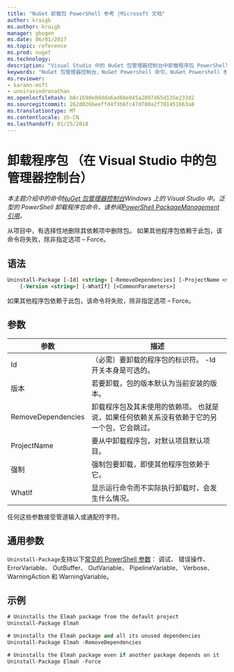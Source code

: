 ```yaml
---
title: "NuGet 卸载包 PowerShell 参考 |Microsoft 文档"
author: kraigb
ms.author: kraigb
manager: ghogen
ms.date: 06/01/2017
ms.topic: reference
ms.prod: nuget
ms.technology: 
description: "Visual Studio 中的 NuGet 包管理器控制台中卸载程序包 PowerShell 命令参考。"
keywords: "NuGet 包管理器控制台，NuGet Powershell 命令，NuGet Powershell 参考，卸载包"
ms.reviewer:
- karann-msft
- unniravindranathan
ms.openlocfilehash: b8c1690e0ddda6ad88e045a2097d65d135e233d2
ms.sourcegitcommit: 262d026beeffd4f3b6fc47d780a2f701451663a8
ms.translationtype: MT
ms.contentlocale: zh-CN
ms.lasthandoff: 01/25/2018
---
```

# <a name="uninstall-package-package-manager-console-in-visual-studio"></a>卸载程序包 （在 Visual Studio 中的包管理器控制台）

*本主题介绍中的命令[NuGet 包管理器控制台](Package-Manager-Console.md)Windows 上的 Visual Studio 中。泛型的 PowerShell 卸载程序包命令，请参阅[PowerShell PackageManagement 引用](/powershell/module/packagemanagement/?view=powershell-6)。*

从项目中，有选择性地删除其依赖项中删除包。 如果其他程序包依赖于此包，该命令将失败，除非指定选项 – Force。

## <a name="syntax"></a>语法

```ps
Uninstall-Package [-Id] <string> [-RemoveDependencies] [-ProjectName <string>] [-Force]
    [-Version <string>] [-WhatIf] [<CommonParameters>]
```

如果其他程序包依赖于此包，该命令将失败，除非指定选项 – Force。

## <a name="parameters"></a>参数

| 参数 | 描述 |
| --- | --- |
| Id | （必需）要卸载的程序包的标识符。 -Id 开关本身是可选的。 |
| 版本 | 若要卸载，包的版本默认为当前安装的版本。 |
| RemoveDependencies | 卸载程序包及其未使用的依赖项。 也就是说，如果任何依赖关系没有依赖于它的另一个包，它会跳过。 |
| ProjectName | 要从中卸载程序包，对默认项目默认项目。 |
| 强制 | 强制包要卸载，即使其他程序包依赖于它。 |
| WhatIf | 显示运行命令而不实际执行卸载时，会发生什么情况。 |

任何这些参数接受管道输入或通配符字符。

## <a name="common-parameters"></a>通用参数

`Uninstall-Package`支持以下[常见的 PowerShell 参数](http://go.microsoft.com/fwlink/?LinkID=113216)： 调试、 错误操作、 ErrorVariable、 OutBuffer、 OutVariable、 PipelineVariable、 Verbose、 WarningAction 和 WarningVariable。

## <a name="examples"></a>示例

```ps
# Uninstalls the Elmah package from the default project
Uninstall-Package Elmah

# Uninstalls the Elmah package and all its unused dependencies
Uninstall-Package Elmah -RemoveDependencies 

# Uninstalls the Elmah package even if another package depends on it
Uninstall-Package Elmah -Force
```
